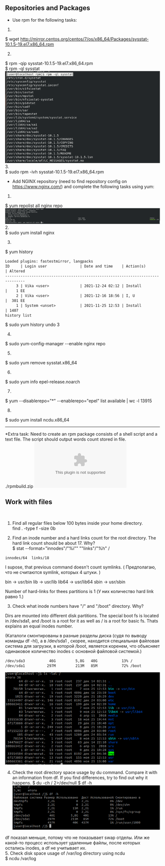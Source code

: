 ## Repositories and Packages

- Use rpm for the following tasks:
1. 
$ wget http://mirror.centos.org/centos/7/os/x86_64/Packages/sysstat-10.1.5-19.el7.x86_64.rpm

2. 
$ rpm -qip sysstat-10.1.5-19.el7.x86_64.rpm <br/>
$ rpm -ql sysstat <br/>
 ![image](./images/wget_info.png) <br/>
3. <br/>
$ sudo rpm -ivh sysstat-10.1.5-19.el7.x86_64.rpm <br/>


- Add NGINX repository (need to find repository config on https://www.nginx.com/) and complete the following tasks using yum:
1.
$ yum repolist all nginx repo
 ![image](./images/nginx_repo.png)
2. <br/>
$ sudo yum install nginx

3.
$ yum history 

```
Loaded plugins: fastestmirror, langpacks
ID     | Login user               | Date and time    | Action(s)      | Altered
-------------------------------------------------------------------------------
     3 | Vika <user>              | 2021-12-24 02:12 | Install        |    1 EE
     2 | Vika <user>              | 2021-12-16 18:56 | I, U           |  301 EE
     1 | System <unset>           | 2021-11-25 12:53 | Install        | 1407   
history list
```
$ sudo yum history undo 3

4. 
$ sudo yum-config-manager --enable nginx repo
 
5.
$ sudo yum remove sysstat.x86_64 

6. 
$ sudo yum info epel-release.noarch 

7. 
$ yum --disablerepo="*" --enablerepo="epel" list available  | wc -l
13915

8.
$  sudo yum install ncdu.x86_64

-----------------
*Extra task:
    Need to create an rpm package consists of a shell script and a text file. The script should output words count stored in file. <br/>
  ./rpmbuild.zip ![link](https://github.com/wwwvikas123/epm_learning/raw/chapter_7/rpmbuild.zip)

## Work with files
​
1. Find all regular files below 100 bytes inside your home directory. <br/>
find . -type f -size 0b

2. Find an inode number and a hard links count for the root directory. The hard link count should be about 17. Why? <br/>
$ stat --format="innodes"/"%i""  ""links"/"%h" /  <br/>

```
innodes/64  links/18 
```
I supose, that previous  command  doesn't count symlinks. ( Предполагаю, что не считаются symlink, которых 4 штуки. )  <br/>

bin -> usr/bin
lib -> usr/lib
lib64 -> usr/lib64
sbin -> usr/sbin 

Number of hard-links for thees partitions is 1  (У них количество hard link равно 1.)

3. Check what inode numbers have "/" and "/boot" directory. Why? <br/>

Dirs are mounted into different disk partitions. The special boot fs is located in /dev/sda1, and /boot is a root for it as well as / is a root for basic fs. Thats explains an equal inodes number.  <br/>

(Каталоги смонтированы в разные разделы диска (судя по выводу команды df -hl), а в /dev/sda1 , скорее, находится специальная файловая система для загрузки, в которой /boot, является коренем, что объясняет одинаковое количество inodes с основной файловой системой.)  <br/>
``` 
/dev/sda3           46G         5,8G   40G           13% /
/dev/sda1          297M         213M   85M           72% /boot
```
 ![image](./images/links.png) <br/>
 
4. Check the root directory space usage by du command. Compare it with an information from df. If you find differences, try to find out why it happens.
$ du -ch / 2>/dev/null
$ df -h
 ![image](./images/du.png) <br/>
 
df показал меньше, потому что не показывает swap отделы. Или же какой-то процесс использует удаленные файлы, после которых остались inodes, а df не учитывает их. <br/>
5. Check disk space usage of /var/log directory using ncdu <br/>
$ ncdu  /var/log <br/>
